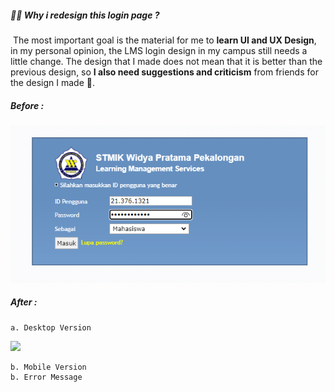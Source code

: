 <h5>💁‍♂️ Why i redesign this login page ?</h5>

<p>
    &nbsp;The most important goal is the material for me to <b>learn UI and UX Design</b>, in my personal opinion, the LMS login design in my campus still needs a little change. The design that I made does not mean that it is better than the previous design, so <b>I also need suggestions and criticism</b> from friends for the design I made 🙏.
</p>

<h5>Before :</h5>

<img src="app/images/ss-before.png"></img>

<h5>After :</h5>

    a. Desktop Version

<img src="./app/images/ss-desktop.png"></img>

    b. Mobile Version
    b. Error Message
